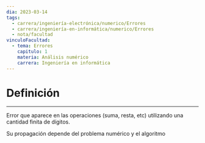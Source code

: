 ```yaml
---
dia: 2023-03-14
tags:
  - carrera/ingeniería-electrónica/numerico/Errores
  - carrera/ingeniería-en-informática/numerico/Errores
  - nota/facultad
vinculoFacultad:
  - tema: Errores
    capitulo: 1
    materia: Análisis numérico
    carrera: Ingeniería en informática
---
```

# Definición
---
Error que aparece en las operaciones (suma, resta, etc) utilizando una cantidad finita de dígitos.

Su propagación depende del problema numérico y el algoritmo